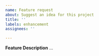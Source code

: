 ```yaml
---
name: Feature request
about: Suggest an idea for this project
title: ''
labels: enhancement
assignees: ''

---
```


**Feature Description**
...
